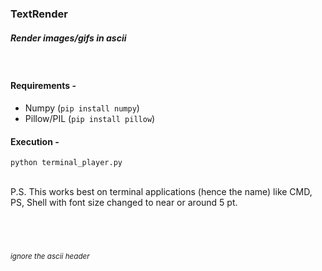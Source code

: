 ### TextRender
##### _Render images/gifs in ascii_  
<br>

#### Requirements -
- Numpy (`pip install numpy`)
- Pillow/PIL (`pip install pillow`)

#### Execution -
`python terminal_player.py`

<br>
P.S. This works best on terminal applications (hence the name) like CMD, PS, Shell with font size changed to near or around 5 pt.
<br>
<br>
<br>
<br>

###### <sub>ignore the ascii header</sub>
